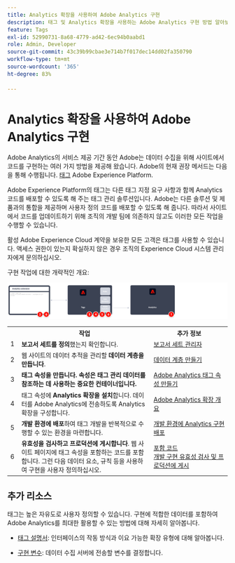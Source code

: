 ```yaml
---
title: Analytics 확장을 사용하여 Adobe Analytics 구현
description: 태그 및 Analytics 확장을 사용하는 Adobe Analytics 구현 방법 알아보기
feature: Tags
exl-id: 52990731-8a68-4779-ad42-6ec94b0aabd1
role: Admin, Developer
source-git-commit: 43c39b99cbae3e714b7f017dec14dd02fa350790
workflow-type: tm+mt
source-wordcount: '365'
ht-degree: 83%

---
```


# Analytics 확장을 사용하여 Adobe Analytics 구현

Adobe Analytics의 서비스 제공 기간 동안 Adobe는 데이터 수집을 위해 사이트에서 코드를 구현하는 여러 가지 방법을 제공해 왔습니다. Adobe의 현재 권장 메서드는 다음을 통해 수행됩니다. [태그](https://experienceleague.adobe.com/docs/experience-platform/tags/home.html) Adobe Experience Platform.

Adobe Experience Platform의 태그는 다른 태그 지정 요구 사항과 함께 Analytics 코드를 배포할 수 있도록 해 주는 태그 관리 솔루션입니다. Adobe는 다른 솔루션 및 제품과의 통합을 제공하며 사용자 정의 코드를 배포할 수 있도록 해 줍니다. 따라서 사이트에서 코드를 업데이트하기 위해 조직의 개발 팀에 의존하지 않고도 이러한 모든 작업을 수행할 수 있습니다.

활성 Adobe Experience Cloud 계약을 보유한 모든 고객은 태그를 사용할 수 있습니다. 액세스 권한이 있는지 확실하지 않은 경우 조직의 Experience Cloud 시스템 관리자에게 문의하십시오.

구현 작업에 대한 개략적인 개요:



![이 섹션에 설명된 대로 Analytics 확장 워크플로우를 사용하여 Adobe Analytics을 구현하는 방법입니다.](../assets/analytics-extension-annotated.png)

<table style="width:100%">

<tr>
<th style="width:5%"></th><th style="width:60%"><b>작업</b></th><th style="width:35%"><b>추가 정보</b></th>
</tr>

<tr>
<td> 1</td>
<td><b>보고서 세트를 정의</b>했는지 확인합니다.</td>
<td><a href="../../admin/admin/c-manage-report-suites/report-suites-admin.md">보고서 세트 관리자</a></td>
</tr>

<tr>
<td>2</td>
<td>웹 사이트의 데이터 추적을 관리할 <b>데이터 계층을 만듭니다</b>.</td>
<td>
<a href="../prepare/data-layer.md">데이터 계층 만들기</a>
</td>
</tr>

<tr>
<td>3</td>
<td><b><b>태그 속성을 만듭니다</b>. 속성은 태그 관리 데이터를 참조하는 데 사용하는 중요한 컨테이너입니다.</td>
<td><a href="../launch/create-analytics-property.md">Adobe Analytics 태그 속성 만들기</a></td>
</tr>

<tr>
<td>4</td><td>태그 속성에 <b>Analytics 확장을 설치</b>합니다. 데이터를 Adobe Analytics에 전송하도록 Analytics 확장을 구성합니다.</td>
<td><a href="https://experienceleague.adobe.com/docs/experience-platform/tags/extensions/client/analytics/overview.html">Adobe Analytics 확장 개요</a></td>
</tr>

<tr>
<td>5</td>
<td><b>개발 환경에 배포</b>하여 태그 개발을 반복적으로 수행할 수 있는 환경을 마련합니다.</td>
<td><a href="./deploy-dev.md">개발 환경에 Analytics 구현 배포</td>
</tr>

<tr>
<td>6</td> 
<td><b>유효성을 검사하고 프로덕션에 게시합니다</b>. 웹 사이트 페이지에 태그 속성을 포함하는 코드를 포함합니다. 그런 다음 데이터 요소, 규칙 등을 사용하여 구현을 사용자 정의하십시오.</td>
<td><a href="https://experienceleague.adobe.com/docs/experience-platform/tags/publish/environments/environments.html#embed-code">포함 코드</a><br/><a href="./validate-publish-prod.md">개발 구현 유효성 검사 및 프로덕션에 게시</a></td>
</tr>

</table>

## 추가 리소스

태그는 높은 자유도로 사용자 정의할 수 있습니다. 구현에 적합한 데이터를 포함하여 Adobe Analytics를 최대한 활용할 수 있는 방법에 대해 자세히 알아봅니다.

- [태그 설명서](https://experienceleague.adobe.com/docs/experience-platform/tags/home.html?lang=ko-KR#): 인터페이스의 작동 방식과 이요 가능한 확장 유형에 대해 알아봅니다.

- [구현 변수](../vars/overview.md): 데이터 수집 서버에 전송할 변수를 결정합니다.
